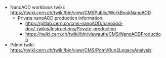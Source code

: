- NanoAOD workbook twiki: https://twiki.cern.ch/twiki/bin/view/CMSPublic/WorkBookNanoAOD
    - Private nanoAOD production information:
        - https://gitlab.cern.ch/cms-nanoAOD/nanoaod-doc/-/wikis/Instructions/Private-production
        - https://twiki.cern.ch/twiki/bin/viewauth/CMS/NanoAODProduction
- PdmV twiki: https://twiki.cern.ch/twiki/bin/view/CMS/PdmVRun2LegacyAnalysis
